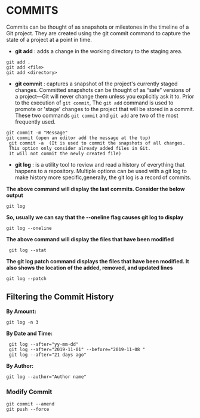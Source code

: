 # COMMITS

Commits can be thought of as snapshots or milestones in the timeline of a Git project. They are created using the git commit command to capture the state of a project at a point in time.

- **git add** :  adds a change in the working directory to the staging area.

```git
git add .
git add <file>
git add <directory>
```

- **git commit** : captures a snapshot of the project's currently staged changes. Committed snapshots can be thought of as “safe” versions of a project—Git will never change them unless you explicitly ask it to. Prior to the execution of `git commit`, The `git add` command is used to promote or 'stage' changes to the project that will be stored in a commit. These two commands `git commit` and `git add` are two of the most frequently used.

```git
git commit -m "Message" 
git commit (open an editor add the message at the top)
 git commit -a  (It is used to commit the snapshots of all changes.
 This option only consider already added files in Git.
 It will not commit the newly created file)
```

- **git log** : is a utility tool to review and read a history of everything that happens to a repository. Multiple options can be used with a git log to make history more specific,generally, the git log is a record of commits.

**The above command will display the last commits. Consider the below output**

```git
git log
```

**So, usually we can say that the --oneline flag causes git log to display**

```git
git log --oneline
```

**The above command will display the files that have been modified**

```git
 git log --stat
```

**The git log patch command displays the files that have been modified. It also shows the location of the added, removed, and updated lines**

```git
git log --patch  
```

## Filtering the Commit History

**By Amount:**

```git
git log -n 3
```

**By Date and Time:**

```git
 git log --after="yy-mm-dd"
 git log --after="2019-11-01" --before="2019-11-08 "  
 git log --after="21 days ago"
```

**By Author:**

```git
git log --author="Author name"  
```

### Modify Commit

```git
git commit --amend
git push --force
```

